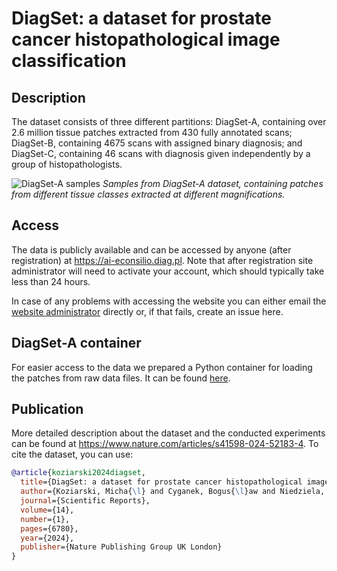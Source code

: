 # DiagSet: a dataset for prostate cancer histopathological image classification

## Description

The dataset consists of three different partitions: DiagSet-A, containing over 2.6 million tissue patches extracted from 430 fully annotated scans; DiagSet-B, containing 4675 scans with assigned binary diagnosis; and DiagSet-C, containing 46 scans with diagnosis given independently by a group of histopathologists.

![DiagSet-A samples](samples.png)
*Samples from DiagSet-A dataset, containing patches from different tissue classes extracted at different magnifications.*

## Access

The data is publicly available and can be accessed by anyone (after registration) at <https://ai-econsilio.diag.pl>. Note that after registration site administrator will need to activate your account, which should typically take less than 24 hours.

In case of any problems with accessing the website you can either email the [website administrator](mailto:pawel.wasowicz@diag.pl) directly or, if that fails, create an issue here.

## DiagSet-A container

For easier access to the data we prepared a Python container for loading the patches from raw data files. It can be found [here](diagset-a-container).

## Publication

More detailed description about the dataset and the conducted experiments can be found at <https://www.nature.com/articles/s41598-024-52183-4>. To cite the dataset, you can use:
```bibtex
@article{koziarski2024diagset,
  title={DiagSet: a dataset for prostate cancer histopathological image classification},
  author={Koziarski, Micha{\l} and Cyganek, Bogus{\l}aw and Niedziela, Przemys{\l}aw and Olborski, Bogus{\l}aw and Antosz, Zbigniew and {\.Z}ydak, Marcin and Kwolek, Bogdan and W{\k{a}}sowicz, Pawe{\l} and Buka{\l}a, Andrzej and Swad{\'z}ba, Jakub and others},
  journal={Scientific Reports},
  volume={14},
  number={1},
  pages={6780},
  year={2024},
  publisher={Nature Publishing Group UK London}
}
```
